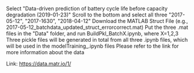 Select "Data-driven prediction of battery cycle life before capacity degradation (2019-01-23)"
Scroll to the bottom and select all three "2017-05-12", "2017-1630", "2018-04-12"
Download the MATLAB Struct File (e.g., 2017-05-12_batchdata_updated_struct_errorcorrect.mat)
Put the three .mat files in the "Data" folder, and run BuildPkl_BatchX.ipynb, where X=1,2,3
Three pickle files will be generated in total from all three .ipynb files, which will be used in the modelTraining_.ipynb files
Please refer to the link for more information about the data

Link: https://data.matr.io/1/